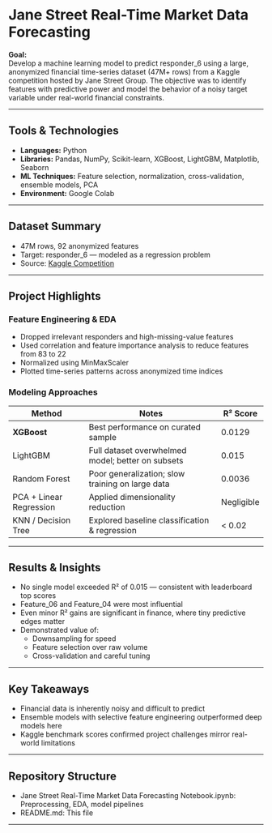 # Jane Street Real-Time Market Data Forecasting

**Goal:**  
Develop a machine learning model to predict responder_6 using a large, anonymized financial time-series dataset (47M+ rows) from a Kaggle competition hosted by Jane Street Group. The objective was to identify features with predictive power and model the behavior of a noisy target variable under real-world financial constraints.

---

## Tools & Technologies
- **Languages:** Python  
- **Libraries:** Pandas, NumPy, Scikit-learn, XGBoost, LightGBM, Matplotlib, Seaborn  
- **ML Techniques:** Feature selection, normalization, cross-validation, ensemble models, PCA  
- **Environment:** Google Colab

---

## Dataset Summary
- 47M rows, 92 anonymized features
- Target: responder_6 — modeled as a regression problem
- Source: [Kaggle Competition](https://www.kaggle.com/competitions/jane-street-market-prediction)

---

## Project Highlights

### Feature Engineering & EDA
- Dropped irrelevant responders and high-missing-value features
- Used correlation and feature importance analysis to reduce features from 83 to 22
- Normalized using MinMaxScaler
- Plotted time-series patterns across anonymized time indices

### Modeling Approaches
| Method         | Notes                                                 | R² Score |
|----------------|--------------------------------------------------------|----------|
| **XGBoost**     | Best performance on curated sample                    | 0.0129   |
| LightGBM       | Full dataset overwhelmed model; better on subsets     | 0.015    |
| Random Forest  | Poor generalization; slow training on large data      | 0.0036   |
| PCA + Linear Regression | Applied dimensionality reduction                | Negligible |
| KNN / Decision Tree | Explored baseline classification & regression      | < 0.02   |

---

## Results & Insights
- No single model exceeded R² of 0.015 — consistent with leaderboard top scores
- Feature_06 and Feature_04 were most influential
- Even minor R² gains are significant in finance, where tiny predictive edges matter
- Demonstrated value of:
  - Downsampling for speed
  - Feature selection over raw volume
  - Cross-validation and careful tuning

---

## Key Takeaways
- Financial data is inherently noisy and difficult to predict
- Ensemble models with selective feature engineering outperformed deep models here
- Kaggle benchmark scores confirmed project challenges mirror real-world limitations

---

## Repository Structure
- Jane Street Real-Time Market Data Forecasting Notebook.ipynb: Preprocessing, EDA, model pipelines
- README.md: This file
---


